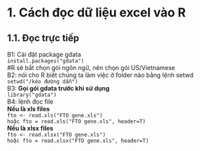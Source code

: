 # 1. Cách đọc dữ liệu excel vào R
## 1.1. Đọc trực tiếp
B1: Cài đặt package gdata    
    `install.packages("gdata")`   
#R sẽ bắt chọn gói ngôn ngữ, nên chọn gói US/Vietnamese   
B2: nói cho R biết chúng ta làm việc ở folder nào bằng lệnh setwd    
`setwd("/kéo đường dẫn")`    
B3:
**Gọi gói gdata trước khi sử dụng**    
`library("gdata")`    
B4: lệnh đọc file     
**Nếu là xls files**    
`fto <- read.xls("FTO gene.xls")`    
`hoặc fto = read.xls("FTO gene.xls", header=T)`   
**Nếu là xlsx files**    
`fto <- read.xlsx("FTO gene.xls")`    
`hoặc fto = read.xlsx("FTO gene.xls", header=T)`    

